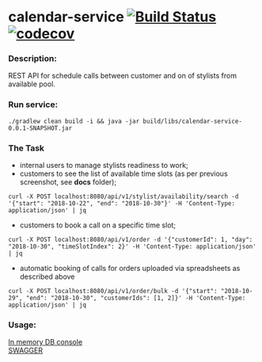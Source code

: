 calendar-service [![Build Status](https://travis-ci.org/VladimirYushkevich/calendar-service.svg?branch=master)](https://travis-ci.org/VladimirYushkevich/calendar-service) [![codecov](https://codecov.io/gh/VladimirYushkevich/calendar-service/branch/master/graph/badge.svg)](https://codecov.io/gh/VladimirYushkevich/calendar-service)
=
### Description:

REST API for schedule calls between customer and on of stylists from available pool.

### Run service:
```
./gradlew clean build -i && java -jar build/libs/calendar-service-0.0.1-SNAPSHOT.jar
```
### The Task
* internal users to manage stylists readiness to work;
* customers to see the list of available time slots (as per previous screenshot, see **docs** folder);
```
curl -X POST localhost:8080/api/v1/stylist/availability/search -d '{"start": "2018-10-22", "end": "2018-10-30"}' -H 'Content-Type: application/json' | jq
```
* customers to book a call on a specific time slot;
```
curl -X POST localhost:8080/api/v1/order -d '{"customerId": 1, "day": "2018-10-30", "timeSlotIndex": 2}' -H 'Content-Type: application/json' | jq
```
* automatic booking of calls for orders uploaded via spreadsheets as described above
```
curl -X POST localhost:8080/api/v1/order/bulk -d '{"start": "2018-10-29", "end": "2018-10-30", "customerIds": [1, 2]}' -H 'Content-Type: application/json' | jq
```

### Usage:

[In memory DB console](http://localhost:8080/h2-console)  
[SWAGGER](http://localhost:8080/swagger-ui.html)